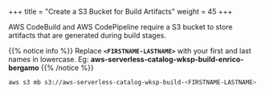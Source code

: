 +++
title = "Create a S3 Bucket for Build Artifacts"
weight = 45
+++

AWS CodeBuild and AWS CodePipeline require a S3 bucket to store artifacts that are generated during build stages.

{{% notice info %}}
Replace **`<FIRSTNAME-LASTNAME>`** with your first and last names in lowercase. Eg: **aws-serverless-catalog-wksp-build-enrico-bergamo**
{{% /notice %}}

```sh
aws s3 mb s3://aws-serverless-catalog-wksp-build-<FIRSTNAME-LASTNAME>
```
